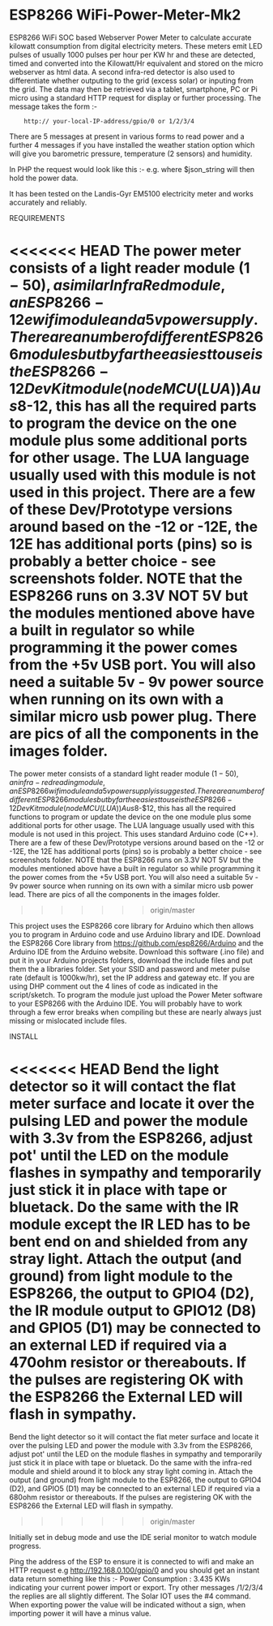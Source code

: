 # ESP8266 WiFi-Power-Meter-Mk2
ESP8266 WiFi SOC based Webserver Power Meter to calculate accurate kilowatt consumption from digital electricity meters. These meters emit LED pulses of usually 1000 pulses per hour per KW hr and these are detected, timed and converted into the Kilowatt/Hr equivalent and stored on the micro webserver as html data. A second infra-red detector is also used to differentiate whether outputing to the grid (excess solar) or inputing from the grid. The data may then be retrieved via a tablet, smartphone, PC or Pi micro using a standard HTTP request for display or further processing. 
The message takes the form :-
  
        http:// your-local-IP-address/gpio/0 or 1/2/3/4  

There are 5 messages at present in various forms to read power and a further 4 messages if you have installed the weather station option which will give you barometric pressure, temperature (2 sensors) and humidity.
 
In PHP the request would look like this :- e.g.  <?php    $json_string = file_get_contents("http://192.168.0.100/gpio/2");   ?>
where $json_string will then hold the power data.

It has been tested on the Landis-Gyr EM5100 electricity meter and works accurately and reliably.

REQUIREMENTS

<<<<<<< HEAD
The power meter consists of a light reader module ($1-50), a similar Infra Red module, an ESP8266-12e wifi module and a 5v power supply. There are a number of different ESP8266 modules but by far the easiest to use is the ESP8266-12 Dev Kit module (nodeMCU (LUA)) Aus$8-12, this has all the required parts to program the device on the one module plus some additional ports for other usage. The LUA language usually used with this module is not used in this project. There are a few of these Dev/Prototype versions around based on the -12 or -12E, the 12E has additional ports (pins) so is probably a better choice - see screenshots folder.
NOTE that the ESP8266 runs on 3.3V NOT 5V but the modules mentioned above have a built in regulator so while programming it the power comes from the +5v USB port. You will also need a suitable 5v - 9v power source when running on its own with a similar micro usb power plug. There are pics of all the components in the images folder.
=======
The power meter consists  of a standard light reader module ($1-50), an infra-red reading module, an ESP8266 wifi module and a 5v power supply is suggested. There are a number of different ESP8266 modules but by far the easiest to use is the ESP8266-12 Dev Kit module (nodeMCU (LUA)) Aus$8-$12, this has all the required functions to program or update the device on the one module plus some additional ports for other usage. The LUA language usually used with this module is not used in this project. This uses standard Arduino code (C++). There are a few of these Dev/Prototype versions around based on the -12 or -12E, the 12E has additional ports (pins) so is probably a better choice - see screenshots folder.
NOTE that the ESP8266 runs on 3.3V NOT 5V but the modules mentioned above have a built in regulator so while programming it the power comes from the +5v USB port. You will also need a suitable 5v - 9v power source when running on its own with a similar micro usb power lead. There are pics of all the components in the images folder.
>>>>>>> origin/master

This project uses the ESP8266 core library for Arduino which then allows you to program in Arduino code and use Arduino library and IDE. Download the ESP8266 Core library from https://github.com/esp8266/Arduino and the Arduino IDE from the Arduino website. Download this software (.ino file) and put it in your Arduino projects folders, download the include files and put them the a libraries folder. Set your SSID and password and meter pulse rate (default is 1000kw/hr), set the IP address and gateway etc. If you are using DHP comment out the 4 lines of code as indicated in the script/sketch. To program the module just upload the Power Meter software to your ESP8266 with the Arduino IDE. You will probably have to work through a few error breaks when compiling but these are nearly always just missing or mislocated include files.  

INSTALL

<<<<<<< HEAD
Bend the light detector so it will contact the flat meter surface and locate it over the pulsing LED and power the module with 3.3v from the ESP8266, adjust pot' until the LED on the module flashes in sympathy and temporarily just stick it in place with tape or bluetack. Do the same with the IR module except the IR LED has to be bent end on and shielded from any stray light. Attach the output (and ground) from light module to the ESP8266, the output to GPIO4 (D2), the IR module output to GPIO12 (D8) and GPIO5 (D1) may be connected to an external LED if required via a 470ohm resistor or thereabouts. If the pulses are registering OK with the ESP8266 the External LED will flash in sympathy. 
=======
Bend the light detector so it will contact the flat meter surface and locate it over the pulsing LED and power the module with 3.3v from the ESP8266, adjust pot' until the LED on the module flashes in sympathy and temporarily just stick it in place with tape or bluetack. Do the same with the infra-red module and shield around it to block any stray light coming in. Attach the output (and ground) from light module to the ESP8266, the output to GPIO4 (D2), and GPIO5 (D1) may be connected to an external LED if required via a 680ohm resistor or thereabouts. If the pulses are registering OK with the ESP8266 the External LED will flash in sympathy. 
>>>>>>> origin/master

 Initially set in debug mode and use the IDE serial monitor to watch module progress.

Ping the address of the ESP to ensure it is connected to wifi and make an HTTP request e.g http://192.168.0.100/gpio/0 and you should get an instant data return something like this :- Power Consumption : 3.435 KWs indicating your current power import or export. Try other messages /1/2/3/4 the replies are all slightly different. The Solar IOT uses the #4 command. When exporting power the value will be indicated without a sign, when importing power it will have a minus value.
